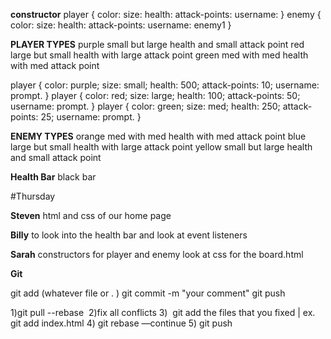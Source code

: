 **constructor**
player {
  color:
  size:
  health:
  attack-points:
  username:
}
enemy {
  color:
  size:
  health:
  attack-points:
  username: enemy1
}



**PLAYER TYPES**
purple small but large health and small attack point
red large but small health with large attack point
green med with med health with med attack point

player {
  color: purple;
  size: small;
  health: 500;
  attack-points:  10;
  username: prompt.
}
player {
  color: red;
  size: large;
  health: 100;
  attack-points:  50;
  username: prompt.
}
player {
  color: green;
  size: med;
  health: 250;
  attack-points:  25;
  username: prompt.
}


**ENEMY TYPES**
orange  med with med health with med attack point
blue large but small health with large attack point
yellow small but large health and small attack point


**Health Bar**
black bar

#Thursday

**Steven**
html and css of our home page

**Billy**
to look into the health bar and
look at event listeners

**Sarah**
constructors for player and enemy
look at css for the board.html


**Git**

git add (whatever file or . )
git commit -m "your comment"
git push

1)git pull --rebase
 2)fix all conflicts
3)  git add the files that you fixed | ex. git add index.html
4) git rebase —continue
5) git push

